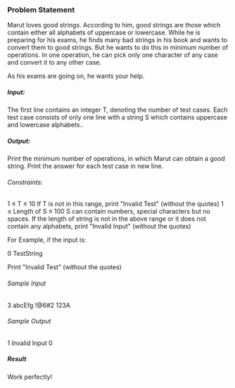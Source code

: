 <h3>Problem Statement</h3>

Marut loves good strings. According to him, good strings are those which contain either all alphabets of uppercase or lowercase. While he is preparing for his exams, he finds many bad strings in his book and wants to convert them to good strings. But he wants to do this in minimum number of operations.
In one operation, he can pick only one character of any case and convert it to any other case.

As his exams are going on, he wants your help.

<h5>Input:</h5>

The first line contains an integer T, denoting the number of test cases.
Each test case consists of only one line with a string S which contains uppercase and lowercase alphabets..

<h5>Output:</h5>

Print the minimum number of operations, in which Marut can obtain a good string.
Print the answer for each test case in new line.

<h6>Constraints:</h6>

1 ≤ T ≤ 10
If T is not in this range, print "Invalid Test" (without the quotes)
1 ≤ Length of S ≤ 100
S can contain numbers, special characters but no spaces.
If the length of string is not in the above range or it does not contain any alphabets, print "Invalid Input" (without the quotes)

For Example, if the input is:

0
TestString

Print "Invalid Test" (without the quotes)

<h6>Sample Input</h6>

3
abcEfg
!@6#2
123A

<h6>Sample Output</h6>

1
Invalid Input
0

<h5>Result</h5>

Work perfectly!